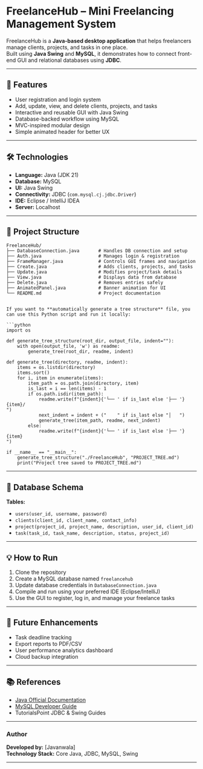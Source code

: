 # FreelanceHub – Mini Freelancing Management System

FreelanceHub is a **Java-based desktop application** that helps freelancers manage clients, projects, and tasks in one place.  
Built using **Java Swing** and **MySQL**, it demonstrates how to connect front-end GUI and relational databases using **JDBC**.

---

## 🚀 Features
- User registration and login system
- Add, update, view, and delete clients, projects, and tasks  
- Interactive and reusable GUI with Java Swing  
- Database-backed workflow using MySQL  
- MVC-inspired modular design  
- Simple animated header for better UX  

---

## 🛠️ Technologies
- **Language:** Java (JDK 21)  
- **Database:** MySQL  
- **UI:** Java Swing  
- **Connectivity:** JDBC (`com.mysql.cj.jdbc.Driver`)  
- **IDE:** Eclipse / IntelliJ IDEA  
- **Server:** Localhost  

---

## 📁 Project Structure
```
FreelanceHub/
├── DatabaseConnection.java       # Handles DB connection and setup
├── Auth.java                     # Manages login & registration
├── FrameManager.java             # Controls GUI frames and navigation
├── Create.java                   # Adds clients, projects, and tasks
├── Update.java                   # Modifies project/task details
├── View.java                     # Displays data from database
├── Delete.java                   # Removes entries safely
├── AnimatedPanel.java            # Banner animation for UI
└── README.md                     # Project documentation
```
```

If you want to **automatically generate a tree structure** file, you can use this Python script and run it locally:

```python
import os

def generate_tree_structure(root_dir, output_file, indent=""):
    with open(output_file, 'w') as readme:
        generate_tree(root_dir, readme, indent)

def generate_tree(directory, readme, indent):
    items = os.listdir(directory)
    items.sort()
    for i, item in enumerate(items):
        item_path = os.path.join(directory, item)
        is_last = i == len(items) - 1
        if os.path.isdir(item_path):
            readme.write(f"{indent}{'└── ' if is_last else '├── '}{item}/
")
            next_indent = indent + ("    " if is_last else "│   ")
            generate_tree(item_path, readme, next_indent)
        else:
            readme.write(f"{indent}{'└── ' if is_last else '├── '}{item}
")

if __name__ == "__main__":
    generate_tree_structure("./FreelanceHub", "PROJECT_TREE.md")
    print("Project tree saved to PROJECT_TREE.md")
```


---

## 🧩 Database Schema
**Tables:**
- `users(user_id, username, password)`  
- `clients(client_id, client_name, contact_info)`  
- `project(project_id, project_name, description, user_id, client_id)`  
- `task(task_id, task_name, description, status, project_id)`

---

## 💡 How to Run
1. Clone the repository  
2. Create a MySQL database named `freelancehub`  
3. Update database credentials in `DatabaseConnection.java`  
4. Compile and run using your preferred IDE (Eclipse/IntelliJ)  
5. Use the GUI to register, log in, and manage your freelance tasks  

---

## 🧠 Future Enhancements
- Task deadline tracking  
- Export reports to PDF/CSV  
- User performance analytics dashboard  
- Cloud backup integration  

---

## 📚 References
- [Java Official Documentation](https://docs.oracle.com/javase)  
- [MySQL Developer Guide](https://dev.mysql.com/doc)  
- TutorialsPoint JDBC & Swing Guides  

---

### Author
**Developed by:** [Javanwala]  
**Technology Stack:** Core Java, JDBC, MySQL, Swing  

---
